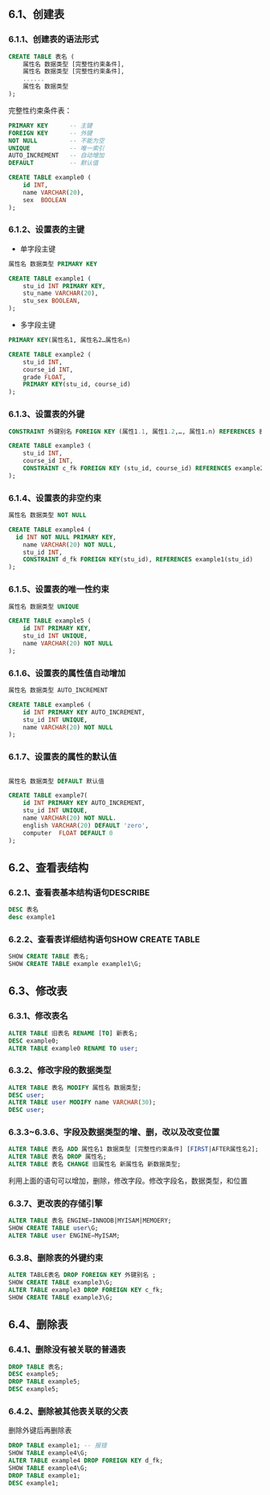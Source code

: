 <!-- # 第 6 章 创建、修改和删除表 -->

## 6.1、创建表

### 6.1.1、创建表的语法形式

```sql
CREATE TABLE 表名 (
    属性名 数据类型 [完整性约束条件],
    属性名 数据类型 [完整性约束条件],
    ......
    属性名 数据类型
);
```

完整性约束条件表：

```sql
PRIMARY KEY      -- 主键
FOREIGN KEY      -- 外键
NOT NULL         -- 不能为空
UNIQUE           -- 唯一索引
AUTO_INCREMENT   -- 自动增加
DEFAULT          -- 默认值

CREATE TABLE example0 (
    id INT,
    name VARCHAR(20),
    sex  BOOLEAN
);
```

### 6.1.2、设置表的主键

- 单字段主键

```sql
属性名 数据类型 PRIMARY KEY

CREATE TABLE example1 (
    stu_id INT PRIMARY KEY,
    stu_name VARCHAR(20),
    stu_sex BOOLEAN,
);
```

- 多字段主键

```sql
PRIMARY KEY(属性名1, 属性名2…属性名n)

CREATE TABLE example2 (
    stu_id INT,
    course_id INT,
    grade FLOAT,
    PRIMARY KEY(stu_id, course_id)
);
```

### 6.1.3、设置表的外键

```sql
CONSTRAINT 外键别名 FOREIGN KEY (属性1.1, 属性1.2,…, 属性1.n) REFERENCES 表名(属性2.1, 属性2.2,…, 属性2.n)

CREATE TABLE example3 (
    stu_id INT,
    course_id INT,
    CONSTRAINT c_fk FOREIGN KEY (stu_id, course_id) REFERENCES example2(stu_id, course_id)
);
```

### 6.1.4、设置表的非空约束

```sql
属性名 数据类型 NOT NULL

CREATE TABLE example4 (
  id INT NOT NULL PRIMARY KEY,
    name VARCHAR(20) NOT NULL,
    stu_id INT,
    CONSTRAINT d_fk FOREIGN KEY(stu_id), REFERENCES example1(stu_id)
);
```

### 6.1.5、设置表的唯一性约束

```sql
属性名 数据类型 UNIQUE

CREATE TABLE example5 (
    id INT PRIMARY KEY,
    stu_id INT UNIQUE,
    name VARCHAR(20) NOT NULL
);
```

### 6.1.6、设置表的属性值自动增加


```sql
属性名 数据类型 AUTO_INCREMENT

CREATE TABLE example6 (
    id INT PRIMARY KEY AUTO_INCREMENT,
    stu_id INT UNIQUE,
    name VARCHAR(20) NOT NULL
);
```

### 6.1.7、设置表的属性的默认值

```sql

属性名 数据类型 DEFAULT 默认值

CREATE TABLE example7(
    id INT PRIMARY KEY AUTO_INCREMENT,
    stu_id INT UNIQUE,
    name VARCHAR(20) NOT NULL.
    english VARCHAR(20) DEFAULT 'zero',
    computer  FLOAT DEFAULT 0
);
```

## 6.2、查看表结构

### 6.2.1、查看表基本结构语句DESCRIBE

```sql
DESC 表名
desc example1
```

### 6.2.2、查看表详细结构语句SHOW CREATE TABLE

```sql
SHOW CREATE TABLE 表名;
SHOW CREATE TABLE example example1\G;
```

## 6.3、修改表

### 6.3.1、修改表名

```sql
ALTER TABLE 旧表名 RENAME [TO] 新表名;
DESC example0;
ALTER TABLE example0 RENAME TO user;
```

### 6.3.2、修改字段的数据类型

```sql
ALTER TABLE 表名 MODIFY 属性名 数据类型;
DESC user;
ALTER TABLE user MODIFY name VARCHAR(30);
DESC user;
```

### 6.3.3~6.3.6、字段及数据类型的增、删，改以及改变位置

```sql
ALTER TABLE 表名 ADD 属性名1 数据类型 [完整性约束条件] [FIRST|AFTER属性名2];
ALTER TABLE 表名 DROP 属性名;
ALTER TABLE 表名 CHANGE 旧属性名 新属性名 新数据类型;
```

利用上面的语句可以增加，删除，修改字段。修改字段名，数据类型，和位置

### 6.3.7、更改表的存储引擎

```sql
ALTER TABLE 表名 ENGINE=INNODB|MYISAM|MEMOERY;
SHOW CREATE TABLE user\G;
ALTER TABLE user ENGINE=MyISAM;
```

### 6.3.8、删除表的外键约束

```sql
ALTER TABLE表名 DROP FOREIGN KEY 外键别名 ;
SHOW CREATE TABLE example3\G;
ALTER TABLE example3 DROP FOREIGN KEY c_fk;
SHOW CREATE TABLE example3\G;
```

## 6.4、删除表

### 6.4.1、删除没有被关联的普通表

```sql
DROP TABLE 表名;
DESC example5;
DROP TABLE example5;
DESC example5;
```

### 6.4.2、删除被其他表关联的父表

删除外键后再删除表

```sql
DROP TABLE example1; -- 报错
SHOW TABLE example4\G;
ALTER TABLE example4 DROP FOREIGN KEY d_fk;
SHOW TABLE example4\G;
DROP TABLE example1;
DESC example1;
```
